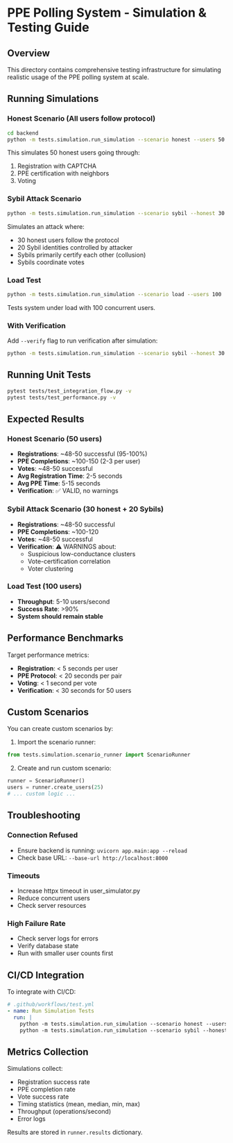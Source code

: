 # PPE Polling System - Simulation & Testing Guide

## Overview

This directory contains comprehensive testing infrastructure for simulating realistic usage of the PPE polling system at scale.

## Running Simulations

### Honest Scenario (All users follow protocol)

```bash
cd backend
python -m tests.simulation.run_simulation --scenario honest --users 50
```

This simulates 50 honest users going through:
1. Registration with CAPTCHA
2. PPE certification with neighbors
3. Voting

### Sybil Attack Scenario

```bash
python -m tests.simulation.run_simulation --scenario sybil --honest 30 --sybils 20
```

Simulates an attack where:
- 30 honest users follow the protocol
- 20 Sybil identities controlled by attacker
- Sybils primarily certify each other (collusion)
- Sybils coordinate votes

### Load Test

```bash
python -m tests.simulation.run_simulation --scenario load --users 100
```

Tests system under load with 100 concurrent users.

### With Verification

Add `--verify` flag to run verification after simulation:

```bash
python -m tests.simulation.run_simulation --scenario sybil --honest 30 --sybils 20 --verify
```

## Running Unit Tests

```bash
pytest tests/test_integration_flow.py -v
pytest tests/test_performance.py -v
```

## Expected Results

### Honest Scenario (50 users)
- **Registrations**: ~48-50 successful (95-100%)
- **PPE Completions**: ~100-150 (2-3 per user)
- **Votes**: ~48-50 successful
- **Avg Registration Time**: 2-5 seconds
- **Avg PPE Time**: 5-15 seconds
- **Verification**: ✅ VALID, no warnings

### Sybil Attack Scenario (30 honest + 20 Sybils)
- **Registrations**: ~48-50 successful
- **PPE Completions**: ~100-120
- **Votes**: ~48-50 successful
- **Verification**: ⚠️ WARNINGS about:
  - Suspicious low-conductance clusters
  - Vote-certification correlation
  - Voter clustering

### Load Test (100 users)
- **Throughput**: 5-10 users/second
- **Success Rate**: >90%
- **System should remain stable**

## Performance Benchmarks

Target performance metrics:
- **Registration**: < 5 seconds per user
- **PPE Protocol**: < 20 seconds per pair
- **Voting**: < 1 second per vote
- **Verification**: < 30 seconds for 50 users

## Custom Scenarios

You can create custom scenarios by:

1. Import the scenario runner:
```python
from tests.simulation.scenario_runner import ScenarioRunner
```

2. Create and run custom scenario:
```python
runner = ScenarioRunner()
users = runner.create_users(25)
# ... custom logic ...
```

## Troubleshooting

### Connection Refused
- Ensure backend is running: `uvicorn app.main:app --reload`
- Check base URL: `--base-url http://localhost:8000`

### Timeouts
- Increase httpx timeout in user_simulator.py
- Reduce concurrent users
- Check server resources

### High Failure Rate
- Check server logs for errors
- Verify database state
- Run with smaller user counts first

## CI/CD Integration

To integrate with CI/CD:

```yaml
# .github/workflows/test.yml
- name: Run Simulation Tests
  run: |
    python -m tests.simulation.run_simulation --scenario honest --users 20
    python -m tests.simulation.run_simulation --scenario sybil --honest 15 --sybils 10 --verify
```

## Metrics Collection

Simulations collect:
- Registration success rate
- PPE completion rate
- Vote success rate
- Timing statistics (mean, median, min, max)
- Throughput (operations/second)
- Error logs

Results are stored in `runner.results` dictionary.